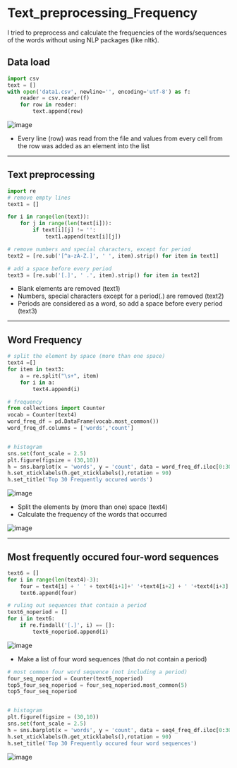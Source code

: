 # Text_preprocessing_Frequency

I tried to preprocess and calculate the frequencies of the words/sequences of the words without using NLP packages (like nltk).


## Data load
```python
import csv
text = []
with open('data1.csv', newline='', encoding='utf-8') as f:
    reader = csv.reader(f)
    for row in reader:
        text.append(row)
```

![image](https://user-images.githubusercontent.com/43469728/161373972-e41c5612-9f82-4b10-b589-9839751390c6.png)

- Every line (row) was read from the file and values from every cell from the row was added as an element into the list

---



## Text preprocessing
```python
import re
# remove empty lines
text1 = []

for i in range(len(text)):
    for j in range(len(text[i])):
        if text[i][j] != '':
            text1.append(text[i][j])

# remove numbers and special characters, except for period
text2 = [re.sub('[^a-zA-Z.]', ' ', item).strip() for item in text1]

# add a space before every period
text3 = [re.sub('[.]', ' .', item).strip() for item in text2]

```
- Blank elements are removed (text1)
- Numbers, special characters except for a period(.) are removed (text2)
- Periods are considered as a word, so add a space before every period (text3)

---





## Word Frequency
```python
# split the element by space (more than one space)
text4 =[]
for item in text3:
    a = re.split("\s+", item)
    for i in a:
        text4.append(i)

# frequency
from collections import Counter
vocab = Counter(text4)
word_freq_df = pd.DataFrame(vocab.most_common())
word_freq_df.columns = ['words','count']


# histogram
sns.set(font_scale = 2.5)
plt.figure(figsize = (30,10))
h = sns.barplot(x = 'words', y = 'count', data = word_freq_df.iloc[0:30])
h.set_xticklabels(h.get_xticklabels(),rotation = 90)
h.set_title('Top 30 Frequently occured words')

```

![image](https://user-images.githubusercontent.com/43469728/161373891-be186ae6-4a50-4c32-99a0-14fbd2b53f89.png)

- Split the elements by (more than one) space (text4)
- Calculate the frequency of the words that occurred

![image](https://user-images.githubusercontent.com/43469728/161374200-3c7fad1d-f309-4ff6-acb6-ab135ade4d39.png)



---

## Most frequently occured four-word sequences
```python
text6 = []
for i in range(len(text4)-3):
    four = text4[i] + ' ' + text4[i+1]+' '+text4[i+2] + ' '+text4[i+3]
    text6.append(four)

# ruling out sequences that contain a period
text6_noperiod = []
for i in text6:
    if re.findall('[.]', i) == []:
        text6_noperiod.append(i)

```
![image](https://user-images.githubusercontent.com/43469728/161374103-803e7fd0-0e7b-47e6-ad60-0255260e5f93.png)

- Make a list of four word sequences (that do not contain a period)
 
        
```python        
# most common four word sequence (not including a period)
four_seq_noperiod = Counter(text6_noperiod)
top5_four_seq_noperiod = four_seq_noperiod.most_common(5)
top5_four_seq_noperiod


# histogram
plt.figure(figsize = (30,10))
sns.set(font_scale = 2.5)
h = sns.barplot(x = 'words', y = 'count', data = seq4_freq_df.iloc[0:30])
h.set_xticklabels(h.get_xticklabels(),rotation = 90)
h.set_title('Top 30 Frequently occured four word sequences')
```
![image](https://user-images.githubusercontent.com/43469728/161373752-e964f22f-4ea8-4403-80a5-1a02d139d643.png)


